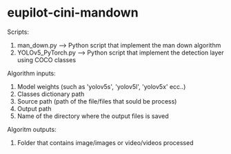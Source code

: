 # eupilot-cini-mandown

Scripts:

1) man_down.py --> Python script that implement the man down algorithm
2) YOLOv5_PyTorch.py --> Python script that implement the detection layer using COCO classes

Algorithm inputs:
1) Model weights (such as 'yolov5s', 'yolov5l', 'yolov5x' ecc..) 
2) Classes dictionary path
3) Source path (path of the file/files that sould be process)
4) Output path 
5) Name of the directory where the output files is saved

Algoritm outputs:
1) Folder that contains image/images or video/videos processed